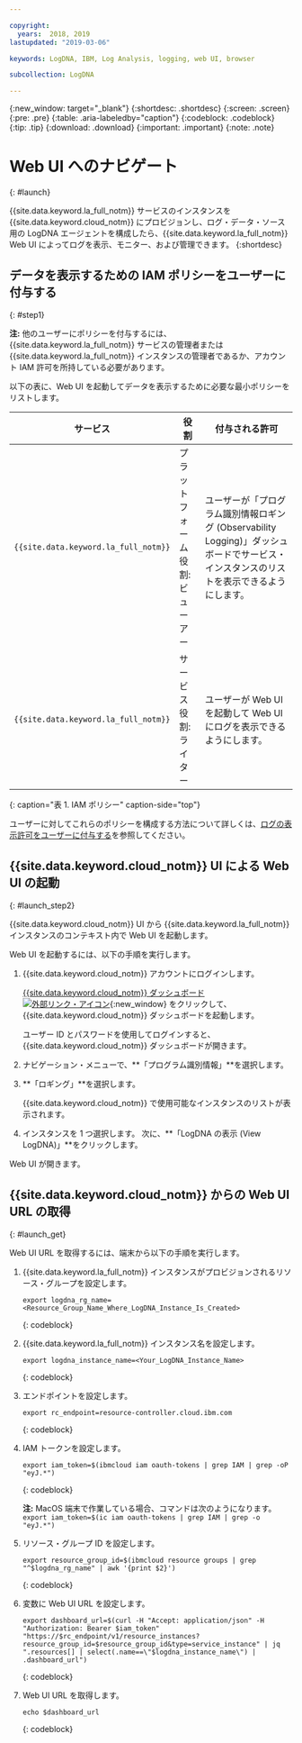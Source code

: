 ```yaml
---

copyright:
  years:  2018, 2019
lastupdated: "2019-03-06"

keywords: LogDNA, IBM, Log Analysis, logging, web UI, browser

subcollection: LogDNA

---
```


{:new_window: target="_blank"}
{:shortdesc: .shortdesc}
{:screen: .screen}
{:pre: .pre}
{:table: .aria-labeledby="caption"}
{:codeblock: .codeblock}
{:tip: .tip}
{:download: .download}
{:important: .important}
{:note: .note}

# Web UI へのナビゲート
{: #launch}

{{site.data.keyword.la_full_notm}} サービスのインスタンスを {{site.data.keyword.cloud_notm}} にプロビジョンし、ログ・データ・ソース用の LogDNA エージェントを構成したら、{{site.data.keyword.la_full_notm}} Web UI によってログを表示、モニター、および管理できます。
{:shortdesc}


## データを表示するための IAM ポリシーをユーザーに付与する 
{: #step1}

**注:** 他のユーザーにポリシーを付与するには、{{site.data.keyword.la_full_notm}} サービスの管理者または {{site.data.keyword.la_full_notm}} インスタンスの管理者であるか、アカウント IAM 許可を所持している必要があります。

以下の表に、Web UI を起動してデータを表示するために必要な最小ポリシーをリストします。

| サービス                              | 役割                      | 付与される許可       |
|--------------------------------------|---------------------------|---------------------|
| `{{site.data.keyword.la_full_notm}}` | プラットフォーム役割: ビューアー     | ユーザーが「プログラム識別情報ロギング (Observability Logging)」ダッシュボードでサービス・インスタンスのリストを表示できるようにします。 |
| `{{site.data.keyword.la_full_notm}}` | サービス役割: ライター      | ユーザーが Web UI を起動して Web UI にログを表示できるようにします。    |
{: caption="表 1. IAM ポリシー" caption-side="top"} 

ユーザーに対してこれらのポリシーを構成する方法について詳しくは、[ログの表示許可をユーザーに付与する](/docs/services/Log-Analysis-with-LogDNA?topic=LogDNA-work_iam#user_logdna)を参照してください。


## {{site.data.keyword.cloud_notm}} UI による Web UI の起動
{: #launch_step2}

{{site.data.keyword.cloud_notm}} UI から {{site.data.keyword.la_full_notm}} インスタンスのコンテキスト内で Web UI を起動します。 

Web UI を起動するには、以下の手順を実行します。

1. {{site.data.keyword.cloud_notm}} アカウントにログインします。

    [{{site.data.keyword.cloud_notm}} ダッシュボード ![外部リンク・アイコン](../../icons/launch-glyph.svg "外部リンク・アイコン")](https://cloud.ibm.com/login){:new_window} をクリックして、{{site.data.keyword.cloud_notm}} ダッシュボードを起動します。

	ユーザー ID とパスワードを使用してログインすると、{{site.data.keyword.cloud_notm}} ダッシュボードが開きます。

2. ナビゲーション・メニューで、**「プログラム識別情報」**を選択します。 

3. **「ロギング」**を選択します。 

    {{site.data.keyword.cloud_notm}} で使用可能なインスタンスのリストが表示されます。

4. インスタンスを 1 つ選択します。 次に、**「LogDNA の表示 (View LogDNA)」**をクリックします。

Web UI が開きます。


## {{site.data.keyword.cloud_notm}} からの Web UI URL の取得
{: #launch_get}

Web UI URL を取得するには、端末から以下の手順を実行します。

1. {{site.data.keyword.la_full_notm}} インスタンスがプロビジョンされるリソース・グループを設定します。

    ```
    export logdna_rg_name=<Resource_Group_Name_Where_LogDNA_Instance_Is_Created>
    ```
    {: codeblock}

2. {{site.data.keyword.la_full_notm}} インスタンス名を設定します。

    ```
    export logdna_instance_name=<Your_LogDNA_Instance_Name>
    ```
    {: codeblock}

3. エンドポイントを設定します。

    ```
    export rc_endpoint=resource-controller.cloud.ibm.com
    ```
    {: codeblock}

4. IAM トークンを設定します。

    ```
    export iam_token=$(ibmcloud iam oauth-tokens | grep IAM | grep -oP  "eyJ.*")
    ```
    {: codeblock}

    **注:** MacOS 端末で作業している場合、コマンドは次のようになります。`export iam_token=$(ic iam oauth-tokens | grep IAM | grep -o  "eyJ.*")`

5. リソース・グループ ID を設定します。

    ```
    export resource_group_id=$(ibmcloud resource groups | grep "^$logdna_rg_name" | awk '{print $2}')
    ```
    {: codeblock}

6. 変数に Web UI URL を設定します。

    ```
    export dashboard_url=$(curl -H "Accept: application/json" -H "Authorization: Bearer $iam_token" "https://$rc_endpoint/v1/resource_instances?resource_group_id=$resource_group_id&type=service_instance" | jq ".resources[] | select(.name==\"$logdna_instance_name\") | .dashboard_url")
    ```
    {: codeblock}

7. Web UI URL を取得します。

    ```
    echo $dashboard_url
    ```
    {: codeblock}

    

